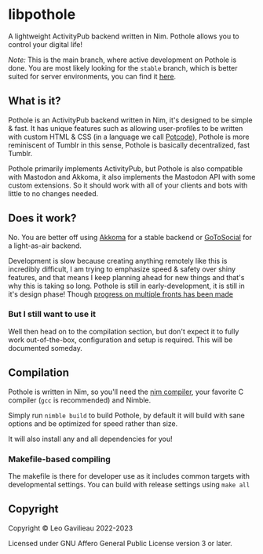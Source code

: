 # libpothole

A lightweight ActivityPub backend written in Nim. Pothole allows you to control your digital life!

*Note:* This is the main branch, where active development on Pothole is done. You are most likely looking for the `stable` branch, which is better suited for server environments, you can find it [here](https://codeberg.org/pothole/pothole/src/branch/stable).

## What is it?

Pothole is an ActivityPub backend written in Nim, it's designed to be simple & fast. It has unique features such as allowing user-profiles to be written with custom HTML & CSS (in a language we call [Potcode](https://codeberg.org/pothole/docs/src/branch/master/dev/POTCODE.md)), Pothole is more reminiscent of Tumblr in this sense, Pothole is basically decentralized, fast Tumblr.

Pothole primarily implements ActivityPub, but Pothole is also compatible with Mastodon and Akkoma, it also implements the Mastodon API with some custom extensions. So it should work with all of your clients and bots with little to no changes needed. 

## Does it work?

No. You are better off using [Akkoma](https://akkoma.social/) for a stable backend or [GoToSocial](https://gotosocial.org/) for a light-as-air backend.

Development is slow because creating anything remotely like this is incredibly difficult, I am trying to emphasize speed & safety over shiny features, and that means I keep planning ahead for new things and that's why this is taking so long. Pothole is still in early-development, it is still in it's design phase! Though [progress on multiple fronts has been made](https://codeberg.org/pothole/pothole/activity/monthly)

### But I still want to use it

Well then head on to the compilation section, but don't expect it to fully work out-of-the-box, configuration and setup is required. This will be documented someday.

## Compilation

Pothole is written in Nim, so you'll need the [nim compiler](https://nim-lang.org/), your favorite C compiler (`gcc` is recommended) and Nimble.

Simply run `nimble build` to build Pothole, by default it will build with sane options and be optimized for speed rather than size.

It will also install any and all dependencies for you!

### Makefile-based compiling

The makefile is there for developer use as it includes common targets with developmental settings. You can build with release settings using `make all`

## Copyright

Copyright © Leo Gavilieau 2022-2023

Licensed under GNU Affero General Public License version 3 or later.
